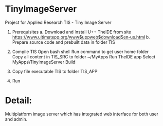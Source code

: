 # TinyImageServer
Project for Applied Research 
TIS - Tiny Image Server
1. Prerequisites
  a. Download and Install U++ TheIDE from site https://www.ultimatepp.org/www$uppweb$download$en-us.html
  b. Prepare source code and prebuilt data in folder TIS
2. Compile TIS
    Open bash shell
    Run command to get user home folder
    Copy all content in TIS_SRC to folder ~/MyApps
    Run TheIDE app
    Select MyApps\TinyImageServer
    Build

3. Copy file executable TIS to folder TIS_APP

4. Run  

# Detail:
Multiplatform image server which has integrated web interface for both user and admin. 
